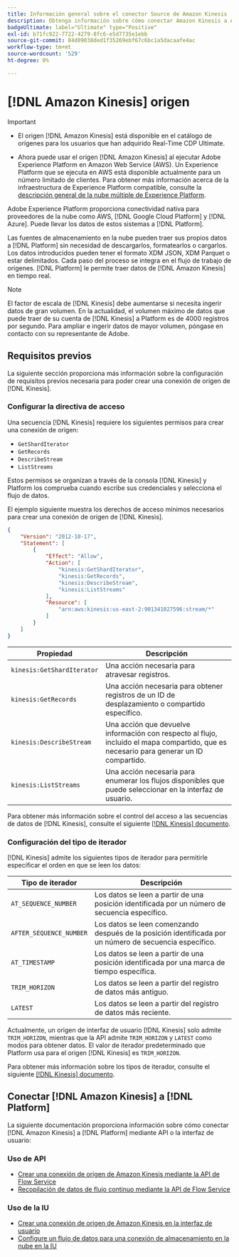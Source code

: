 ```yaml
---
title: Información general sobre el conector Source de Amazon Kinesis
description: Obtenga información sobre cómo conectar Amazon Kinesis a Adobe Experience Platform mediante API o la interfaz de usuario.
badgeUltimate: label="Ultimate" type="Positive"
exl-id: b71fc922-7722-4279-8fc6-e5d7735e1ebb
source-git-commit: 84d09038ded1f35269ebf67c6bc1a5dacaafe4ac
workflow-type: tm+mt
source-wordcount: '529'
ht-degree: 0%

---
```


# [!DNL Amazon Kinesis] origen

>[!IMPORTANT]
>
>- El origen [!DNL Amazon Kinesis] está disponible en el catálogo de orígenes para los usuarios que han adquirido Real-Time CDP Ultimate.
>
>- Ahora puede usar el origen [!DNL Amazon Kinesis] al ejecutar Adobe Experience Platform en Amazon Web Service (AWS). Un Experience Platform que se ejecuta en AWS está disponible actualmente para un número limitado de clientes. Para obtener más información acerca de la infraestructura de Experience Platform compatible, consulte la [descripción general de la nube múltiple de Experience Platform](../../../landing/multi-cloud.md).


Adobe Experience Platform proporciona conectividad nativa para proveedores de la nube como AWS, [!DNL Google Cloud Platform] y [!DNL Azure]. Puede llevar los datos de estos sistemas a [!DNL Platform].

Las fuentes de almacenamiento en la nube pueden traer sus propios datos a [!DNL Platform] sin necesidad de descargarlos, formatearlos o cargarlos. Los datos introducidos pueden tener el formato XDM JSON, XDM Parquet o estar delimitados. Cada paso del proceso se integra en el flujo de trabajo de orígenes. [!DNL Platform] le permite traer datos de [!DNL Amazon Kinesis] en tiempo real.

>[!NOTE]
>
>El factor de escala de [!DNL Kinesis] debe aumentarse si necesita ingerir datos de gran volumen. En la actualidad, el volumen máximo de datos que puede traer de su cuenta de [!DNL Kinesis] a Platform es de 4000 registros por segundo. Para ampliar e ingerir datos de mayor volumen, póngase en contacto con su representante de Adobe.

## Requisitos previos

La siguiente sección proporciona más información sobre la configuración de requisitos previos necesaria para poder crear una conexión de origen de [!DNL Kinesis].

### Configurar la directiva de acceso

Una secuencia [!DNL Kinesis] requiere los siguientes permisos para crear una conexión de origen:

- `GetShardIterator`
- `GetRecords`
- `DescribeStream`
- `ListStreams`

Estos permisos se organizan a través de la consola [!DNL Kinesis] y Platform los comprueba cuando escribe sus credenciales y selecciona el flujo de datos.

El ejemplo siguiente muestra los derechos de acceso mínimos necesarios para crear una conexión de origen de [!DNL Kinesis].

```json
{
    "Version": "2012-10-17",
    "Statement": [
        {
            "Effect": "Allow",
            "Action": [
                "kinesis:GetShardIterator",
                "kinesis:GetRecords",
                "kinesis:DescribeStream",
                "kinesis:ListStreams"
            ],
            "Resource": [
                "arn:aws:kinesis:us-east-2:901341027596:stream/*"
            ]
        }
    ]
}
```

| Propiedad | Descripción |
| -------- | ----------- |
| `kinesis:GetShardIterator` | Una acción necesaria para atravesar registros. |
| `kinesis:GetRecords` | Una acción necesaria para obtener registros de un ID de desplazamiento o compartido específico. |
| `kinesis:DescribeStream` | Una acción que devuelve información con respecto al flujo, incluido el mapa compartido, que es necesario para generar un ID compartido. |
| `kinesis:ListStreams` | Una acción necesaria para enumerar los flujos disponibles que puede seleccionar en la interfaz de usuario. |

Para obtener más información sobre el control del acceso a las secuencias de datos de [!DNL Kinesis], consulte el siguiente [[!DNL Kinesis] documento](https://docs.aws.amazon.com/streams/latest/dev/controlling-access.html).

### Configuración del tipo de iterador

[!DNL Kinesis] admite los siguientes tipos de iterador para permitirle especificar el orden en que se leen los datos:

| Tipo de iterador | Descripción |
| ------------- | ----------- |
| `AT_SEQUENCE_NUMBER` | Los datos se leen a partir de una posición identificada por un número de secuencia específico. |
| `AFTER_SEQUENCE_NUMBER` | Los datos se leen comenzando después de la posición identificada por un número de secuencia específico. |
| `AT_TIMESTAMP` | Los datos se leen a partir de una posición identificada por una marca de tiempo específica. |
| `TRIM_HORIZON` | Los datos se leen a partir del registro de datos más antiguo. |
| `LATEST` | Los datos se leen a partir del registro de datos más reciente. |

Actualmente, un origen de interfaz de usuario [!DNL Kinesis] solo admite `TRIM_HORIZON`, mientras que la API admite `TRIM_HORIZON` y `LATEST` como modos para obtener datos. El valor de iterador predeterminado que Platform usa para el origen [!DNL Kinesis] es `TRIM_HORIZON`.

Para obtener más información sobre los tipos de iterador, consulte el siguiente [[!DNL Kinesis] documento](https://docs.aws.amazon.com/kinesis/latest/APIReference/API_GetShardIterator.html#API_GetShardIterator_RequestSyntax).

## Conectar [!DNL Amazon Kinesis] a [!DNL Platform]

La siguiente documentación proporciona información sobre cómo conectar [!DNL Amazon Kinesis] a [!DNL Platform] mediante API o la interfaz de usuario:

### Uso de API

- [Crear una conexión de origen de Amazon Kinesis mediante la API de Flow Service](../../tutorials/api/create/cloud-storage/kinesis.md)
- [Recopilación de datos de flujo continuo mediante la API de Flow Service](../../tutorials/api/collect/streaming.md)

### Uso de la IU

- [Crear una conexión de origen de Amazon Kinesis en la interfaz de usuario](../../tutorials/ui/create/cloud-storage/kinesis.md)
- [Configure un flujo de datos para una conexión de almacenamiento en la nube en la IU](../../tutorials/ui/dataflow/streaming/cloud-storage-streaming.md)

